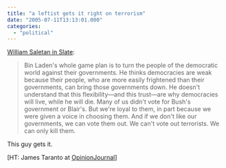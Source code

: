 ```yaml
---
title: "a leftist gets it right on terrorism"
date: "2005-07-11T13:13:01.000"
categories: 
  - "political"
---
```


[William Saletan in Slate](http://www.slate.com/id/2122246/):

> Bin Laden's whole game plan is to turn the people of the democratic world against their governments. He thinks democracies are weak because their people, who are more easily frightened than their governments, can bring those governments down. He doesn't understand that this flexibility—and this trust—are why democracies will live, while he will die. Many of us didn't vote for Bush's government or Blair's. But we're loyal to them, in part because we were given a voice in choosing them. And if we don't like our governments, we can vote them out. We can't vote out terrorists. We can only kill them.

This guy gets it.

\[HT: James Taranto at [OpinionJournal](http://www.opinionjournal.com)\]
